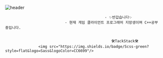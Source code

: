 ![header](https://capsule-render.vercel.app/api?type=slice&color=auto&height=200&section=header&text=oohminseok%20GitHub&fontSize=50)

                                                 - ✨반갑습니다✨
                               - 현재 게임 클라이언트 프로그래머 지망생이며 C++공부중입니다.


                                                    🛠️TackStack🛠️
                   <img src="https://img.shields.io/badge/Scss-green?style=flat&logo=Sass&logoColor=CC6699"/>

<!--
**oohminseok/oohminseok** is a ✨ _special_ ✨ repository because its `README.md` (this file) appears on your GitHub profile.

                

Here are some ideas to get you started:

- 🔭 I’m currently working on ...
- 🌱 I’m currently learning ...
- 👯 I’m looking to collaborate on ...
- 🤔 I’m looking for help with ...
- 💬 Ask me about ...
- 📫 How to reach me: ...
- 😄 Pronouns: ...
- ⚡ Fun fact: ...
-->

